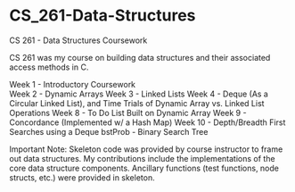 # CS_261-Data-Structures
CS 261 - Data Structures Coursework

CS 261 was my course on building data structures and their associated access methods in C.

Week 1 - Introductory Coursework  
Week 2 - Dynamic Arrays
Week 3 - Linked Lists
Week 4 - Deque (As a Circular Linked List), and Time Trials of Dynamic Array vs. Linked List Operations
Week 8 - To Do List Built on Dynamic Array
Week 9 - Concordance (Implemented w/ a Hash Map)
Week 10 - Depth/Breadth First Searches using a Deque
bstProb - Binary Search Tree

Important Note: Skeleton code was provided by course instructor to frame out data structures. My contributions include the implementations of the core data structure components. Ancillary functions (test functions, node structs, etc.) were provided in skeleton.
